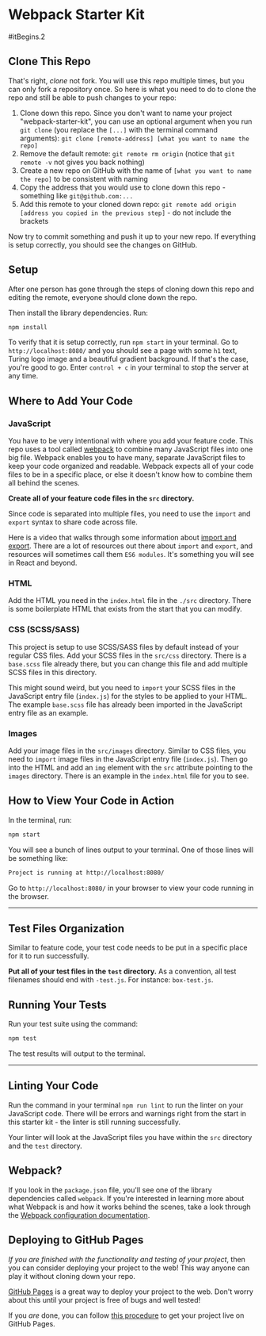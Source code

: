 # Webpack Starter Kit

#itBegins.2

## Clone This Repo

That's right, _clone_ not fork. You will use this repo multiple times, but you can only fork a repository once. So here is what you need to do to clone the repo and still be able to push changes to your repo:

1. Clone down this repo. Since you don't want to name your project "webpack-starter-kit", you can use an optional argument when you run `git clone` (you replace the `[...]` with the terminal command arguments): `git clone [remote-address] [what you want to name the repo]`
1. Remove the default remote: `git remote rm origin` (notice that `git remote -v` not gives you back nothing)
1. Create a new repo on GitHub with the name of `[what you want to name the repo]` to be consistent with naming
1. Copy the address that you would use to clone down this repo - something like `git@github.com:...`
1. Add this remote to your cloned down repo: `git remote add origin [address you copied in the previous step]` - do not include the brackets

Now try to commit something and push it up to your new repo. If everything is setup correctly, you should see the changes on GitHub.

## Setup

After one person has gone through the steps of cloning down this repo and editing the remote, everyone should clone down the repo.

Then install the library dependencies. Run:

```bash
npm install
```

To verify that it is setup correctly, run `npm start` in your terminal. Go to `http://localhost:8080/` and you should see a page with some `h1` text, Turing logo image and a beautiful gradient background. If that's the case, you're good to go. Enter `control + c` in your terminal to stop the server at any time.

## Where to Add Your Code

### JavaScript

You have to be very intentional with where you add your feature code. This repo uses a tool called [webpack](https://webpack.js.org/) to combine many JavaScript files into one big file. Webpack enables you to have many, separate JavaScript files to keep your code organized and readable. Webpack expects all of your code files to be in a specific place, or else it doesn't know how to combine them all behind the scenes.

**Create all of your feature code files in the `src` directory.**

Since code is separated into multiple files, you need to use the `import` and `export` syntax to share code across file.

Here is a video that walks through some information about [import and export](https://www.youtube.com/watch?v=_3oSWwapPKQ). There are a lot of resources out there about `import` and `export`, and resources will sometimes call them `ES6 modules`. It's something you will see in React and beyond.

### HTML

Add the HTML you need in the `index.html` file in the `./src` directory. There is some boilerplate HTML that exists from the start that you can modify.

### CSS (SCSS/SASS)

This project is setup to use SCSS/SASS files by default instead of your regular CSS files. Add your SCSS files in the `src/css` directory. There is a `base.scss` file already there, but you can change this file and add multiple SCSS files in this directory.

This might sound weird, but you need to `import` your SCSS files in the JavaScript entry file (`index.js`) for the styles to be applied to your HTML. The example `base.scss` file has already been imported in the JavaScript entry file as an example.

### Images

Add your image files in the `src/images` directory. Similar to CSS files, you need to `import` image files in the JavaScript entry file (`index.js`). Then go into the HTML and add an `img` element with the `src` attribute pointing to the `images` directory. There is an example in the `index.html` file for you to see.

## How to View Your Code in Action

In the terminal, run:

```bash
npm start
```

You will see a bunch of lines output to your terminal. One of those lines will be something like:

```bash
Project is running at http://localhost:8080/
```

Go to `http://localhost:8080/` in your browser to view your code running in the browser.

---

## Test Files Organization

Similar to feature code, your test code needs to be put in a specific place for it to run successfully.

**Put all of your test files in the `test` directory.** As a convention, all test filenames should end with `-test.js`. For instance: `box-test.js`.

## Running Your Tests

Run your test suite using the command:

```bash
npm test
```

The test results will output to the terminal.

---

## Linting Your Code

Run the command in your terminal `npm run lint` to run the linter on your JavaScript code. There will be errors and warnings right from the start in this starter kit - the linter is still running successfully.

Your linter will look at the JavaScript files you have within the `src` directory and the `test` directory.

## Webpack?

If you look in the `package.json` file, you'll see one of the library dependencies called `webpack`. If you're interested in learning more about what Webpack is and how it works behind the scenes, take a look through the [Webpack configuration documentation](https://webpack.js.org/concepts/).

## Deploying to GitHub Pages

_If you are finished with the functionality and testing of your project_, then you can consider deploying your project to the web! This way anyone can play it without cloning down your repo.

[GitHub Pages](https://pages.github.com/) is a great way to deploy your project to the web. Don't worry about this until your project is free of bugs and well tested!

If you _are_ done, you can follow [this procedure](./gh-pages-procedure.md) to get your project live on GitHub Pages.
